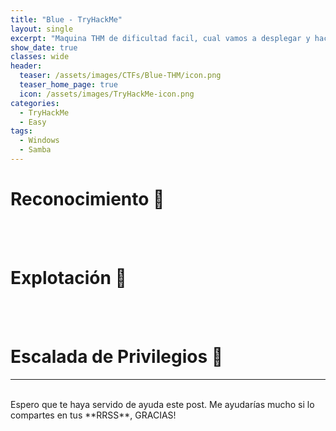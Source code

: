 ```yaml
---
title: "Blue - TryHackMe"
layout: single
excerpt: "Maquina THM de dificultad facil, cual vamos a desplegar y hackear una máquina con Windows, aprovechando problemas comunes de mala configuración."
show_date: true
classes: wide
header:
  teaser: /assets/images/CTFs/Blue-THM/icon.png
  teaser_home_page: true  
  icon: /assets/images/TryHackMe-icon.png
categories:
  - TryHackMe
  - Easy
tags:
  - Windows
  - Samba
---
```


# Reconocimiento 🔎 

<br><br>

# Explotación 🔑

<br><br>

# Escalada de Privilegios 🚀


---

<br>
Espero que te haya servido de ayuda este post. Me ayudarías mucho si lo compartes en tus **RRSS**, GRACIAS!